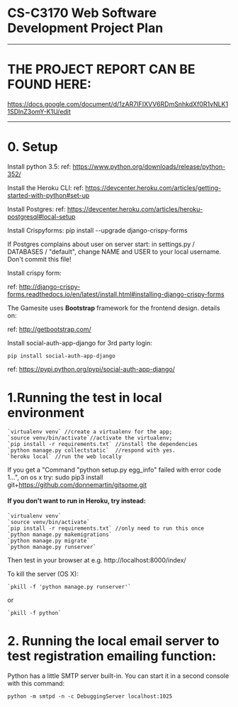 ﻿# CS-C3170 Web Software Development Project Plan

----------------------------------------------------------------

# THE PROJECT REPORT CAN BE FOUND HERE:

https://docs.google.com/document/d/1zAR7IFIXVV6RDmSnhkdXf0R1vNLK11SDlnZ3omY-K1U/edit


----------------------------------------------------------------


# 0. Setup
Install python 3.5:
ref: https://www.python.org/downloads/release/python-352/

Install the Heroku CLI:
ref: https://devcenter.heroku.com/articles/getting-started-with-python#set-up

Install Postgres:
ref: https://devcenter.heroku.com/articles/heroku-postgresql#local-setup

Install Crispyforms:
pip install --upgrade django-crispy-forms

If Postgres complains about user on server start:
 in settings.py / DATABASES / "default", change NAME and USER to your local username. Don't commit this file!

Install crispy form:

ref: http://django-crispy-forms.readthedocs.io/en/latest/install.html#installing-django-crispy-forms  
 
The Gamesite uses **Bootstrap** framework for the frontend design. details on:

ref: http://getbootstrap.com/

Install social-auth-app-django for 3rd party login:

`pip install social-auth-app-django`

ref: https://pypi.python.org/pypi/social-auth-app-django/

# 1.Running the test in local environment
    `virtualenv venv` //create a virtualenv for the app;
    `source venv/bin/activate`//activate the virtualenv;
    `pip install -r requirements.txt` //install the dependencies
    `python manage.py collectstatic`  //respond with yes.
    `heroku local` //run the web locally

 If you get a "Command "python setup.py egg_info" failed with error code 1...", on os x try:
 sudo pip3 install git+https://github.com/donnemartin/gitsome.git
 
 
 #### If you don't want to run in Heroku, try instead: ####
    `virtualenv venv`
    `source venv/bin/activate`
    `pip install -r requirements.txt` //only need to run this once
    `python manage.py makemigrations` 
    `python manage.py migrate`
    `python manage.py runserver`

Then test in your browser at e.g. http://localhost:8000/index/

To kill the server (OS X):

    `pkill -f 'python manage.py runserver'`
or  
    
    `pkill -f python`
    
# 2. Running the local email server to test registration emailing function:

Python has a little SMTP server built-in. You can start it in a second console with this command:

`python -m smtpd -n -c DebuggingServer localhost:1025`